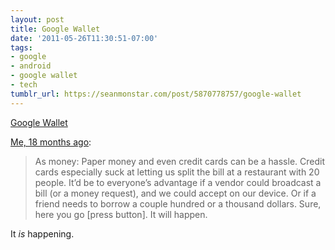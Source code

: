 ```yaml
---
layout: post
title: Google Wallet
date: '2011-05-26T11:30:51-07:00'
tags:
- google
- android
- google wallet
- tech
tumblr_url: https://seanmonstar.com/post/5870778757/google-wallet
---
```

[Google Wallet](http://www.google.com/wallet/)  

[Me, 18 months ago](http://seanmonstar.com/2022/07/28/2010-01-07-tablets-will-replace-everything.html):

> As money: Paper money and even credit cards can be a hassle. Credit cards especially suck at letting us split the bill at a restaurant with 20 people. It’d be to everyone’s advantage if a vendor could broadcast a bill (or a money request), and we could accept on our device. Or if a friend needs to borrow a couple hundred or a thousand dollars. Sure, here you go [press button]. It will happen.

It _is_ happening.

